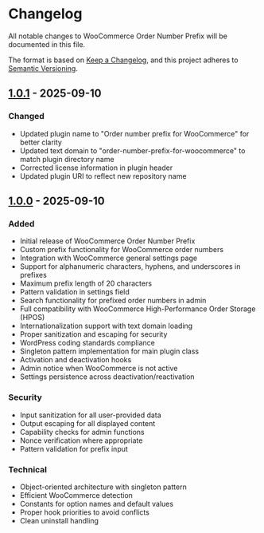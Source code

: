 # Changelog
All notable changes to WooCommerce Order Number Prefix will be documented in this file.

The format is based on [Keep a Changelog](https://keepachangelog.com/en/1.0.0/),
and this project adheres to [Semantic Versioning](https://semver.org/spec/v2.0.0.html).


## [1.0.1] - 2025-09-10

### Changed
- Updated plugin name to "Order number prefix for WooCommerce" for better clarity
- Updated text domain to "order-number-prefix-for-woocommerce" to match plugin directory name
- Corrected license information in plugin header
- Updated plugin URI to reflect new repository name

## [1.0.0] - 2025-09-10

### Added
- Initial release of WooCommerce Order Number Prefix
- Custom prefix functionality for WooCommerce order numbers
- Integration with WooCommerce general settings page
- Support for alphanumeric characters, hyphens, and underscores in prefixes
- Maximum prefix length of 20 characters
- Pattern validation in settings field
- Search functionality for prefixed order numbers in admin
- Full compatibility with WooCommerce High-Performance Order Storage (HPOS)
- Internationalization support with text domain loading
- Proper sanitization and escaping for security
- WordPress coding standards compliance
- Singleton pattern implementation for main plugin class
- Activation and deactivation hooks
- Admin notice when WooCommerce is not active
- Settings persistence across deactivation/reactivation

### Security
- Input sanitization for all user-provided data
- Output escaping for all displayed content
- Capability checks for admin functions
- Nonce verification where appropriate
- Pattern validation for prefix input

### Technical
- Object-oriented architecture with singleton pattern
- Efficient WooCommerce detection
- Constants for option names and default values
- Proper hook priorities to avoid conflicts
- Clean uninstall handling

[1.0.1]: https://github.com/maikunari/order-number-prefix-for-woocommerce/releases/tag/v1.0.1
[1.0.0]: https://github.com/maikunari/woo-order-number-prefix/releases/tag/v1.0.0